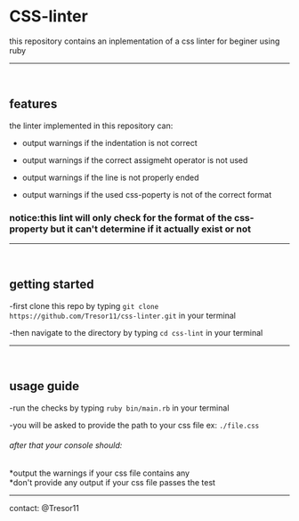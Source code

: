 # CSS-linter

this repository contains an inplementation of a css linter for beginer using ruby <hr> </br>

## features

the linter implemented in this repository can:

- output warnings if the indentation is not correct

- output warnings if the correct assigmeht operator is not used

- output warnings if the line is not properly ended

- output warnings if the used css-poperty is not of the correct format

### notice:this lint will only check for the format of the css-property but it can't determine if it actually exist or not
<hr> </br>

## getting started

-first clone this repo by typing ```git clone https://github.com/Tresor11/css-linter.git``` in your terminal

-then navigate to the directory by typing ```cd css-lint``` in your terminal
<hr> </br>

## usage guide


-run the checks by typing  ```ruby bin/main.rb``` in your terminal

-you will be asked to provide the path to your css file ex: ```./file.css```

###### after that your console should:

  *output the warnings if your css file contains any </br>
  *don't provide any output if your css file passes the test
  
  <hr>
  
  contact: @Tresor11
